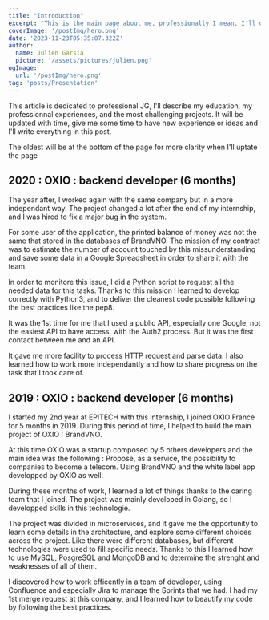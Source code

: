```yaml
---
title: "Introduction"
excerpt: "This is the main page about me, professionally I mean, I'll describe my education, my professionnal experiences, and the most challenging projects."
coverImage: '/postImg/hero.png'
date: '2023-11-23T05:35:07.322Z'
author:
  name: Julien Garsia
  picture: '/assets/pictures/julien.png'
ogImage:
  url: '/postImg/hero.png'
tag: 'posts/Presentation'
---
```


This article is dedicated to professional JG, I'll describe my education, my professionnal experiences, and the most challenging projects.
It will be updated with time, give me some time to have new experience or ideas and I'll write everything in this post.

The oldest will be at the bottom of the page for more clarity when I'll uptate the page


## 2020 : OXIO : backend developer (6 months)

The year after, I worked again with the same company but in a more independant way. The project changed a lot after the end of my internship, and I was hired to fix a major bug in the system.

For some user of the application, the printed balance of money was not the same that stored in the databases of BrandVNO. The mission of my contract was to estimate the number of account touched by this missunderstanding and save some data in a Google Spreadsheet in order to share it with the team.

In order to monitore this issue, I did a Python script to request all the needed data for this tasks. Thanks to this mission I learned to develop correctly with Python3, and to deliver the cleanest code possible following the best practices like the pep8.

It was the 1st time for me that I used a public API, especially one Google, not the easiest API to have access, with the Auth2 process. But it was the first contact between me and an API.

It gave me more facility to process HTTP request and parse data. I also learned how to work more independantly and how to share progress on the task that I took care of.

## 2019 : OXIO : backend developer (6 months)

I started my 2nd year at EPITECH with this internship, I joined OXIO France for 5 months in 2019. During this period of time, I helped to build the main project of OXIO : BrandVNO.

At this time OXIO was a startup composed by 5 others developers and the main idea was the following : Propose, as a service, the possibility to companies to become a telecom. Using BrandVNO and the white label app developped by OXIO as well.

During these months of work, I learned a lot of things thanks to the caring team that I joined. The project was mainly developed in Golang, so I developped skills in this technologie.

The project was divided in microservices, and it gave me the opportunity to learn some details in the architecture, and explore some different choices across the project. Like there were different databases, but different technologies were used to fill specific needs. Thanks to this I learned how to use MySQL, PosgreSQL and MongoDB and to determine the strenght and weaknesses of all of them.

I discovered how to work efficently in a team of developer, using Confluence and especially Jira to manage the Sprints that we had. I had my 1st merge request at this company, and I learned how to beautify my code by following the best practices.